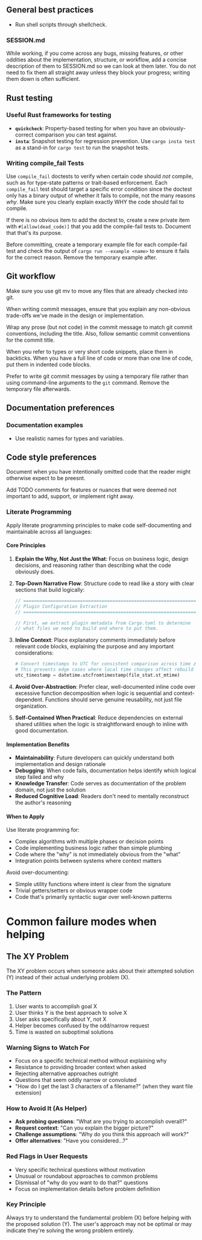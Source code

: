 ## General best practices

- Run shell scripts through shellcheck.

### SESSION.md

While working, if you come across any bugs, missing features, or other
oddities about the implementation, structure, or workflow, add a concise
description of them to SESSION.md so we can look at them later. You do
not need to fix them all straight away unless they block your progress;
writing them down is often sufficient.

## Rust testing

### Useful Rust frameworks for testing
- **`quickcheck`**: Property-based testing for when you have an
  obviously-correct comparison you can test against.
- **`insta`**: Snapshot testing for regression prevention. Use `cargo
  insta test` as a stand-in for `cargo test` to run the snapshot tests.

### Writing compile_fail Tests

Use `compile_fail` doctests to verify when certain code should _not_
compile, such as for type-state patterns or trait-based enforcement.
Each `compile_fail` test should target a specific error condition since
the doctest only has a binary output of whether it fails to compile, not
the many reasons _why_. Make sure you clearly explain exactly WHY the
code should fail to compile.

If there is no obvious item to add the doctest to, create a new private
item with `#[allow(dead_code)]` that you add the compile-fail tests to.
Document that that's its purpose.

Before committing, create a temporary example file for each compile-fail
test and check the output of `cargo run --example <name>` to ensure it
fails for the correct reason. Remove the temporary example after.

## Git workflow

Make sure you use git mv to move any files that are already checked into
git.

When writing commit messages, ensure that you explain any non-obvious
trade-offs we've made in the design or implementation.

Wrap any prose (but not code) in the commit message to match git commit
conventions, including the title. Also, follow semantic commit
conventions for the commit title.

When you refer to types or very short code snippets, place them in
backticks. When you have a full line of code or more than one line of
code, put them in indented code blocks.

Prefer to write git commit messages by using a temporary file rather
than using command-line arguments to the `git` command. Remove the
temporary file afterwards.

## Documentation preferences

### Documentation examples

- Use realistic names for types and variables.

## Code style preferences

Document when you have intentionally omitted code that the reader might
otherwise expect to be preesnt.

Add TODO comments for features or nuances that were deemed not important
to add, support, or implement right away.

### Literate Programming

Apply literate programming principles to make code self-documenting and maintainable across all languages:

#### Core Principles

1. **Explain the Why, Not Just the What**: Focus on business logic, design decisions, and reasoning rather than describing what the code obviously does.

2. **Top-Down Narrative Flow**: Structure code to read like a story with clear sections that build logically:
   ```rust
   // ==============================================================================
   // Plugin Configuration Extraction
   // ==============================================================================
   
   // First, we extract plugin metadata from Cargo.toml to determine
   // what files we need to build and where to put them.
   ```

3. **Inline Context**: Place explanatory comments immediately before relevant code blocks, explaining the purpose and any important considerations:
   ```python
   # Convert timestamps to UTC for consistent comparison across time zones.
   # This prevents edge cases where local time changes affect rebuild detection.
   utc_timestamp = datetime.utcfromtimestamp(file_stat.st_mtime)
   ```

4. **Avoid Over-Abstraction**: Prefer clear, well-documented inline code over excessive function decomposition when logic is sequential and context-dependent. Functions should serve genuine reusability, not just file organization.

5. **Self-Contained When Practical**: Reduce dependencies on external shared utilities when the logic is straightforward enough to inline with good documentation.

#### Implementation Benefits

- **Maintainability**: Future developers can quickly understand both implementation and design rationale
- **Debugging**: When code fails, documentation helps identify which logical step failed and why
- **Knowledge Transfer**: Code serves as documentation of the problem domain, not just the solution
- **Reduced Cognitive Load**: Readers don't need to mentally reconstruct the author's reasoning

#### When to Apply

Use literate programming for:
- Complex algorithms with multiple phases or decision points
- Code implementing business logic rather than simple plumbing
- Code where the "why" is not immediately obvious from the "what"
- Integration points between systems where context matters

Avoid over-documenting:
- Simple utility functions where intent is clear from the signature
- Trivial getters/setters or obvious wrapper code
- Code that's primarily syntactic sugar over well-known patterns

# Common failure modes when helping

## The XY Problem

The XY problem occurs when someone asks about their attempted solution (Y) instead of their actual underlying problem (X).

### The Pattern
1. User wants to accomplish goal X
2. User thinks Y is the best approach to solve X
3. User asks specifically about Y, not X
4. Helper becomes confused by the odd/narrow request
5. Time is wasted on suboptimal solutions

### Warning Signs to Watch For
- Focus on a specific technical method without explaining why
- Resistance to providing broader context when asked
- Rejecting alternative approaches outright
- Questions that seem oddly narrow or convoluted
- "How do I get the last 3 characters of a filename?" (when they want file extension)

### How to Avoid It (As Helper)
- **Ask probing questions**: "What are you trying to accomplish overall?"
- **Request context**: "Can you explain the bigger picture?"
- **Challenge assumptions**: "Why do you think this approach will work?"
- **Offer alternatives**: "Have you considered...?"

### Red Flags in User Requests
- Very specific technical questions without motivation
- Unusual or roundabout approaches to common problems
- Dismissal of "why do you want to do that?" questions
- Focus on implementation details before problem definition

### Key Principle
Always try to understand the fundamental problem (X) before helping with the proposed solution (Y). The user's approach may not be optimal or may indicate they're solving the wrong problem entirely.
